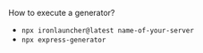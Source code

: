 How to execute a generator?
- `npx ironlauncher@latest name-of-your-server`
- `npx express-generator`